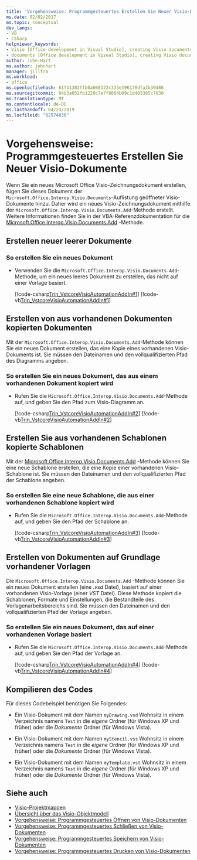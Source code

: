 ```yaml
---
title: 'Vorgehensweise: Programmgesteuertes Erstellen Sie Neuer Visio-Dokumente'
ms.date: 02/02/2017
ms.topic: conceptual
dev_langs:
- VB
- CSharp
helpviewer_keywords:
- Visio [Office development in Visual Studio], creating Visio documents
- documents [Office development in Visual Studio], creating Visio documents
author: John-Hart
ms.author: johnhart
manager: jillfra
ms.workload:
- office
ms.openlocfilehash: 61fb1302ffb0a068122c333e196178dfa2b30d86
ms.sourcegitcommit: 94b3a052fb1229c7e7f8804b09c1d403385c7630
ms.translationtype: MT
ms.contentlocale: de-DE
ms.lasthandoff: 04/23/2019
ms.locfileid: "62574836"
---
```

# <a name="how-to-programmatically-create-new-visio-documents"></a>Vorgehensweise: Programmgesteuertes Erstellen Sie Neuer Visio-Dokumente
  Wenn Sie ein neues Microsoft Office Visio-Zeichnungsdokument erstellen, fügen Sie dieses Dokument der `Microsoft.Office.Interop.Visio.Documents`-Auflistung geöffneter Visio-Dokumente hinzu. Daher wird ein neues Visio-Zeichnungsdokument mithilfe der `Microsoft.Office.Interop.Visio.Documents.Add`-Methode erstellt. Weitere Informationen finden Sie in der VBA-Referenzdokumentation für die [Microsoft.Office.Interop.Visio.Documents.Add](/office/vba/api/Visio.Documents.Add) -Methode.

## <a name="create-new-blank-documents"></a>Erstellen neuer leerer Dokumente

### <a name="to-create-a-new-document"></a>So erstellen Sie ein neues Dokument

- Verwenden Sie die `Microsoft.Office.Interop.Visio.Documents.Add`-Methode, um ein neues leeres Dokument zu erstellen, das nicht auf einer Vorlage basiert.

     [!code-csharp[Trin_VstcoreVisioAutomationAddIn#1](../vsto/codesnippet/CSharp/trin_vstcorevisioautomationaddin/ThisAddIn.cs#1)]
     [!code-vb[Trin_VstcoreVisioAutomationAddIn#1](../vsto/codesnippet/VisualBasic/trin_vstcorevisioautomationaddin/ThisAddIn.vb#1)]

## <a name="create-documents-copied-from-existing-documents"></a>Erstellen von aus vorhandenen Dokumenten kopierten Dokumenten
 Mit der `Microsoft.Office.Interop.Visio.Documents.Add`-Methode können Sie ein neues Dokument erstellen, das eine Kopie eines vorhandenen Visio-Dokuments ist. Sie müssen den Dateinamen und den vollqualifizierten Pfad des Diagramms angeben.

### <a name="to-create-a-new-document-that-is-copied-from-an-existing-document"></a>So erstellen Sie ein neues Dokument, das aus einem vorhandenen Dokument kopiert wird

- Rufen Sie die `Microsoft.Office.Interop.Visio.Documents.Add`-Methode auf, und geben Sie den Pfad zum Visio-Diagramm an.

     [!code-csharp[Trin_VstcoreVisioAutomationAddIn#2](../vsto/codesnippet/CSharp/trin_vstcorevisioautomationaddin/ThisAddIn.cs#2)]
     [!code-vb[Trin_VstcoreVisioAutomationAddIn#2](../vsto/codesnippet/VisualBasic/trin_vstcorevisioautomationaddin/ThisAddIn.vb#2)]

## <a name="create-stencils-copied-from-existing-stencils"></a>Erstellen Sie aus vorhandenen Schablonen kopierte Schablonen
 Mit der [Microsoft.Office.Interop.Visio.Documents.Add](/office/vba/api/Visio.Documents.Add) -Methode können Sie eine neue Schablone erstellen, die eine Kopie einer vorhandenen Visio-Schablone ist. Sie müssen den Dateinamen und den vollqualifizierten Pfad der Schablone angeben.

### <a name="to-create-a-new-stencil-that-is-copied-from-an-existing-stencil"></a>So erstellen Sie eine neue Schablone, die aus einer vorhandenen Schablone kopiert wird

- Rufen Sie die `Microsoft.Office.Interop.Visio.Documents.Add`-Methode auf, und geben Sie den Pfad der Schablone an.

     [!code-csharp[Trin_VstcoreVisioAutomationAddIn#3](../vsto/codesnippet/CSharp/trin_vstcorevisioautomationaddin/ThisAddIn.cs#3)]
     [!code-vb[Trin_VstcoreVisioAutomationAddIn#3](../vsto/codesnippet/VisualBasic/trin_vstcorevisioautomationaddin/ThisAddIn.vb#3)]

## <a name="create-documents-based-on-existing-templates"></a>Erstellen von Dokumenten auf Grundlage vorhandener Vorlagen
 Die `Microsoft.Office.Interop.Visio.Documents.Add` -Methode können Sie ein neues Dokument erstellen (eine *.vsd* Datei), basiert auf einer vorhandenen Visio-Vorlage (einer *VST* Datei). Diese Methode kopiert die Schablonen, Formate und Einstellungen, die Bestandteile des Vorlagenarbeitsbereichs sind. Sie müssen den Dateinamen und den vollqualifizierten Pfad der Vorlage angeben.

### <a name="to-create-a-new-document-that-is-based-on-an-existing-template"></a>So erstellen Sie ein neues Dokument, das auf einer vorhandenen Vorlage basiert

- Rufen Sie die `Microsoft.Office.Interop.Visio.Documents.Add`-Methode auf, und geben Sie den Pfad der Vorlage an.

     [!code-csharp[Trin_VstcoreVisioAutomationAddIn#4](../vsto/codesnippet/CSharp/trin_vstcorevisioautomationaddin/ThisAddIn.cs#4)]
     [!code-vb[Trin_VstcoreVisioAutomationAddIn#4](../vsto/codesnippet/VisualBasic/trin_vstcorevisioautomationaddin/ThisAddIn.vb#4)]

## <a name="compile-the-code"></a>Kompilieren des Codes
 Für dieses Codebeispiel benötigen Sie Folgendes:

- Ein Visio-Dokument mit dem Namen `myDrawing.vsd` Wohnsitz in einem Verzeichnis namens `Test` in die *eigene* Ordner (für Windows XP und früher) oder die *Dokumente* Ordner (für Windows Vista).

- Ein Visio-Dokument mit dem Namen `myStencil.vss` Wohnsitz in einem Verzeichnis namens `Test` in die *eigene* Ordner (für Windows XP und früher) oder die *Dokumente* Ordner (für Windows Vista).

- Ein Visio-Dokument mit dem Namen `myTemplate.vst` Wohnsitz in einem Verzeichnis namens `Test` in die *eigene* Ordner (für Windows XP und früher) oder die *Dokumente* Ordner (für Windows Vista).

## <a name="see-also"></a>Siehe auch
- [Visio-Projektmappen](../vsto/visio-solutions.md)
- [Übersicht über das Visio-Objektmodell](../vsto/visio-object-model-overview.md)
- [Vorgehensweise: Programmgesteuertes Öffnen von Visio-Dokumenten](../vsto/how-to-programmatically-open-visio-documents.md)
- [Vorgehensweise: Programmgesteuertes Schließen von Visio-Dokumenten](../vsto/how-to-programmatically-close-visio-documents.md)
- [Vorgehensweise: Programmgesteuertes Speichern von Visio-Dokumenten](../vsto/how-to-programmatically-save-visio-documents.md)
- [Vorgehensweise: Programmgesteuertes Drucken von Visio-Dokumenten](../vsto/how-to-programmatically-print-visio-documents.md)
